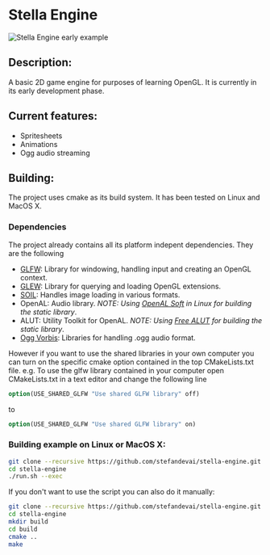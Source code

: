 # Stella Engine

![Stella Engine early example](http://i.imgur.com/CDVu68e.png)

## Description:

A basic 2D game engine for purposes of learning OpenGL. It is currently in its early development phase.

## Current features:

- Spritesheets
- Animations
- Ogg audio streaming

## Building:

The project uses cmake as its build system. It has been tested on Linux and MacOS X.

### Dependencies

The project already contains all its platform indepent dependencies. They are the following

- [GLFW](https://github.com/glfw/glfw): Library for windowing, handling input and creating an OpenGL context.
- [GLEW](https://github.com/nigels-com/glew): Library for querying and loading OpenGL extensions.
- [SOIL](https://github.com/kbranigan/Simple-OpenGL-Image-Library): Handles image loading in various formats.
- OpenAL: Audio library. *NOTE: Using [OpenAL Soft](https://github.com/kcat/openal-soft) in Linux for building the static library*.
- ALUT: Utility Toolkit for OpenAL. *NOTE: Using [Free ALUT](https://github.com/vancegroup/freealut) for building the static library*.
- [Ogg Vorbis](): Libraries for handling .ogg audio format.

However if you want to use the shared libraries in your own computer you can turn on the specific cmake option contained in the top CMakeLists.txt file.
e.g. To use the glfw library contained in your computer open CMakeLists.txt in a text editor and change the following line

```cmake
option(USE_SHARED_GLFW "Use shared GLFW library" off)
```

to

```cmake
option(USE_SHARED_GLFW "Use shared GLFW library" on)
```
### Building example on Linux or MacOS X:

```bash
git clone --recursive https://github.com/stefandevai/stella-engine.git
cd stella-engine
./run.sh --exec
```

If you don't want to use the script you can also do it manually:

```bash
git clone --recursive https://github.com/stefandevai/stella-engine.git
cd stella-engine
mkdir build
cd build
cmake ..
make
```


